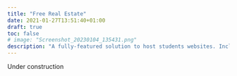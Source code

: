 ```yaml
---
title: "Free Real Estate"
date: 2021-01-27T13:51:40+01:00
draft: true
toc: false
# image: "Screenshot_20230104_135431.png"
description: "A fully-featured solution to host students websites. Including a web IDE, file-manager, PHP webserver and a MySQL database."
---
```


Under construction
